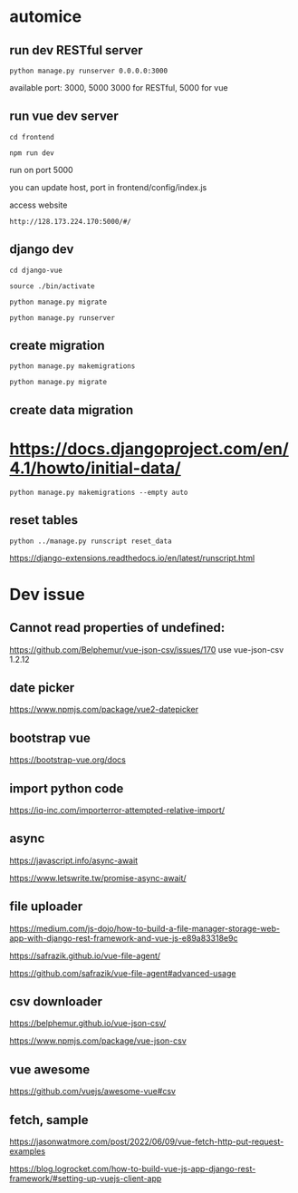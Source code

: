 # automice


## run dev RESTful server

`python manage.py runserver 0.0.0.0:3000`

available port: 3000, 5000
3000 for RESTful, 5000 for vue

## run vue dev server

`cd frontend`

`npm run dev`

run on port 5000

you can update host, port in frontend/config/index.js 

access website

`http://128.173.224.170:5000/#/`

## django dev

`cd django-vue`

`source ./bin/activate`

`python manage.py migrate`

`python manage.py runserver`

## create migration

`python manage.py makemigrations`

`python manage.py migrate`

## create data migration

# https://docs.djangoproject.com/en/4.1/howto/initial-data/

`python manage.py makemigrations --empty auto`


## reset tables

`python ../manage.py runscript reset_data`

https://django-extensions.readthedocs.io/en/latest/runscript.html


# Dev issue

## Cannot read properties of undefined: 

https://github.com/Belphemur/vue-json-csv/issues/170
use vue-json-csv 1.2.12


## date picker

https://www.npmjs.com/package/vue2-datepicker


## bootstrap vue

https://bootstrap-vue.org/docs

## import python code

https://iq-inc.com/importerror-attempted-relative-import/

## async

https://javascript.info/async-await

https://www.letswrite.tw/promise-async-await/

## file uploader

https://medium.com/js-dojo/how-to-build-a-file-manager-storage-web-app-with-django-rest-framework-and-vue-js-e89a83318e9c

https://safrazik.github.io/vue-file-agent/

https://github.com/safrazik/vue-file-agent#advanced-usage

## csv downloader

https://belphemur.github.io/vue-json-csv/

https://www.npmjs.com/package/vue-json-csv

## vue awesome

https://github.com/vuejs/awesome-vue#csv

## fetch, sample

https://jasonwatmore.com/post/2022/06/09/vue-fetch-http-put-request-examples

https://blog.logrocket.com/how-to-build-vue-js-app-django-rest-framework/#setting-up-vuejs-client-app



